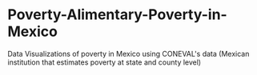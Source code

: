 # Poverty-Alimentary-Poverty-in-Mexico
Data Visualizations of poverty in Mexico using CONEVAL's data (Mexican institution that estimates poverty at state and county level)
